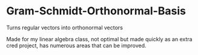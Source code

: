 # Gram-Schmidt-Orthonormal-Basis
Turns regular vectors into orthonormal vectors

Made for my linear algebra class, not optimal but made quickly as an extra cred project, has numerous areas that can be improved.
